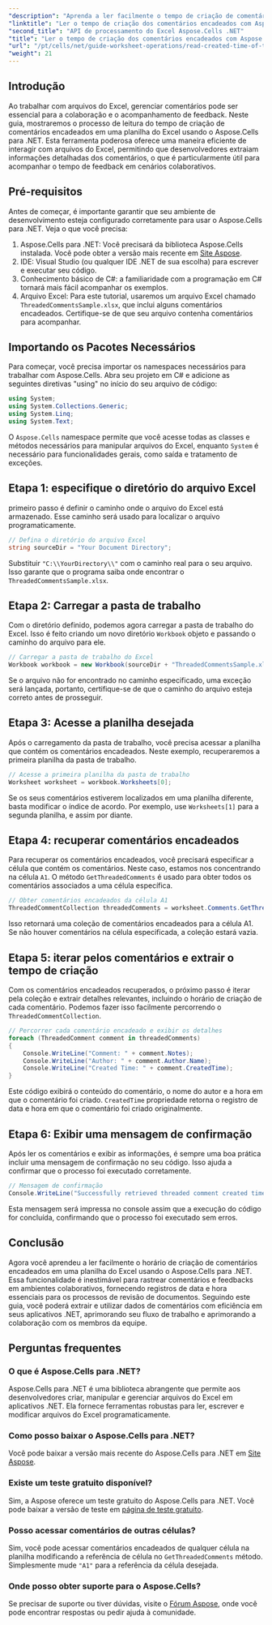 ```yaml
---
"description": "Aprenda a ler facilmente o tempo de criação de comentários encadeados em uma planilha do Excel usando o Aspose.Cells para .NET. Siga nosso guia detalhado com instruções passo a passo."
"linktitle": "Ler o tempo de criação dos comentários encadeados com Aspose.Cells"
"second_title": "API de processamento do Excel Aspose.Cells .NET"
"title": "Ler o tempo de criação dos comentários encadeados com Aspose.Cells"
"url": "/pt/cells/net/guide-worksheet-operations/read-created-time-of-threaded-comment/"
"weight": 21
---
```


## Introdução

Ao trabalhar com arquivos do Excel, gerenciar comentários pode ser essencial para a colaboração e o acompanhamento de feedback. Neste guia, mostraremos o processo de leitura do tempo de criação de comentários encadeados em uma planilha do Excel usando o Aspose.Cells para .NET. Esta ferramenta poderosa oferece uma maneira eficiente de interagir com arquivos do Excel, permitindo que desenvolvedores extraiam informações detalhadas dos comentários, o que é particularmente útil para acompanhar o tempo de feedback em cenários colaborativos.

## Pré-requisitos

Antes de começar, é importante garantir que seu ambiente de desenvolvimento esteja configurado corretamente para usar o Aspose.Cells para .NET. Veja o que você precisa:

1. Aspose.Cells para .NET: Você precisará da biblioteca Aspose.Cells instalada. Você pode obter a versão mais recente em [Site Aspose](https://releases.aspose.com/cells/net/).
2. IDE: Visual Studio (ou qualquer IDE .NET de sua escolha) para escrever e executar seu código.
3. Conhecimento básico de C#: a familiaridade com a programação em C# tornará mais fácil acompanhar os exemplos.
4. Arquivo Excel: Para este tutorial, usaremos um arquivo Excel chamado `ThreadedCommentsSample.xlsx`, que inclui alguns comentários encadeados. Certifique-se de que seu arquivo contenha comentários para acompanhar.

## Importando os Pacotes Necessários

Para começar, você precisa importar os namespaces necessários para trabalhar com Aspose.Cells. Abra seu projeto em C# e adicione as seguintes diretivas "using" no início do seu arquivo de código:

```csharp
using System;
using System.Collections.Generic;
using System.Linq;
using System.Text;
```

O `Aspose.Cells` namespace permite que você acesse todas as classes e métodos necessários para manipular arquivos do Excel, enquanto `System` é necessário para funcionalidades gerais, como saída e tratamento de exceções.

## Etapa 1: especifique o diretório do arquivo Excel

primeiro passo é definir o caminho onde o arquivo do Excel está armazenado. Esse caminho será usado para localizar o arquivo programaticamente.

```csharp
// Defina o diretório do arquivo Excel
string sourceDir = "Your Document Directory";
```

Substituir `"C:\\YourDirectory\\"` com o caminho real para o seu arquivo. Isso garante que o programa saiba onde encontrar o `ThreadedCommentsSample.xlsx`.

## Etapa 2: Carregar a pasta de trabalho

Com o diretório definido, podemos agora carregar a pasta de trabalho do Excel. Isso é feito criando um novo diretório `Workbook` objeto e passando o caminho do arquivo para ele.

```csharp
// Carregar a pasta de trabalho do Excel
Workbook workbook = new Workbook(sourceDir + "ThreadedCommentsSample.xlsx");
```

Se o arquivo não for encontrado no caminho especificado, uma exceção será lançada, portanto, certifique-se de que o caminho do arquivo esteja correto antes de prosseguir.

## Etapa 3: Acesse a planilha desejada

Após o carregamento da pasta de trabalho, você precisa acessar a planilha que contém os comentários encadeados. Neste exemplo, recuperaremos a primeira planilha da pasta de trabalho.

```csharp
// Acesse a primeira planilha da pasta de trabalho
Worksheet worksheet = workbook.Worksheets[0];
```

Se os seus comentários estiverem localizados em uma planilha diferente, basta modificar o índice de acordo. Por exemplo, use `Worksheets[1]` para a segunda planilha, e assim por diante.

## Etapa 4: recuperar comentários encadeados

Para recuperar os comentários encadeados, você precisará especificar a célula que contém os comentários. Neste caso, estamos nos concentrando na célula `A1`. O método `GetThreadedComments` é usado para obter todos os comentários associados a uma célula específica.

```csharp
// Obter comentários encadeados da célula A1
ThreadedCommentCollection threadedComments = worksheet.Comments.GetThreadedComments("A1");
```

Isso retornará uma coleção de comentários encadeados para a célula A1. Se não houver comentários na célula especificada, a coleção estará vazia.

## Etapa 5: iterar pelos comentários e extrair o tempo de criação

Com os comentários encadeados recuperados, o próximo passo é iterar pela coleção e extrair detalhes relevantes, incluindo o horário de criação de cada comentário. Podemos fazer isso facilmente percorrendo o `ThreadedCommentCollection`.

```csharp
// Percorrer cada comentário encadeado e exibir os detalhes
foreach (ThreadedComment comment in threadedComments)
{
    Console.WriteLine("Comment: " + comment.Notes);
    Console.WriteLine("Author: " + comment.Author.Name);
    Console.WriteLine("Created Time: " + comment.CreatedTime);
}
```

Este código exibirá o conteúdo do comentário, o nome do autor e a hora em que o comentário foi criado. `CreatedTime` propriedade retorna o registro de data e hora em que o comentário foi criado originalmente.

## Etapa 6: Exibir uma mensagem de confirmação

Após ler os comentários e exibir as informações, é sempre uma boa prática incluir uma mensagem de confirmação no seu código. Isso ajuda a confirmar que o processo foi executado corretamente.

```csharp
// Mensagem de confirmação
Console.WriteLine("Successfully retrieved threaded comment created times.");
```

Esta mensagem será impressa no console assim que a execução do código for concluída, confirmando que o processo foi executado sem erros.

## Conclusão

Agora você aprendeu a ler facilmente o horário de criação de comentários encadeados em uma planilha do Excel usando o Aspose.Cells para .NET. Essa funcionalidade é inestimável para rastrear comentários e feedbacks em ambientes colaborativos, fornecendo registros de data e hora essenciais para os processos de revisão de documentos. Seguindo este guia, você poderá extrair e utilizar dados de comentários com eficiência em seus aplicativos .NET, aprimorando seu fluxo de trabalho e aprimorando a colaboração com os membros da equipe.

## Perguntas frequentes

### O que é Aspose.Cells para .NET?

Aspose.Cells para .NET é uma biblioteca abrangente que permite aos desenvolvedores criar, manipular e gerenciar arquivos do Excel em aplicativos .NET. Ela fornece ferramentas robustas para ler, escrever e modificar arquivos do Excel programaticamente.

### Como posso baixar o Aspose.Cells para .NET?

Você pode baixar a versão mais recente do Aspose.Cells para .NET em [Site Aspose](https://releases.aspose.com/cells/net/).

### Existe um teste gratuito disponível?

Sim, a Aspose oferece um teste gratuito do Aspose.Cells para .NET. Você pode baixar a versão de teste em [página de teste gratuito](https://releases.aspose.com/).

### Posso acessar comentários de outras células?

Sim, você pode acessar comentários encadeados de qualquer célula na planilha modificando a referência de célula no `GetThreadedComments` método. Simplesmente mude `"A1"` para a referência da célula desejada.

### Onde posso obter suporte para o Aspose.Cells?

Se precisar de suporte ou tiver dúvidas, visite o [Fórum Aspose](https://forum.aspose.com/c/cells/9), onde você pode encontrar respostas ou pedir ajuda à comunidade.